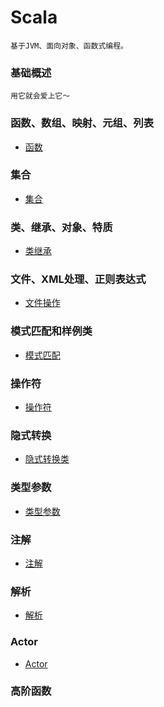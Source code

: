 # Scala
    基于JVM、面向对象、函数式编程。

### 基础概述
    用它就会爱上它～

### 函数、数组、映射、元组、列表
* [函数](funcOp)

### 集合
* [集合](gatherOp)

### 类、继承、对象、特质
* [类继承](classOp)

### 文件、XML处理、正则表达式
* [文件操作](fileOp)

### 模式匹配和样例类
* [模式匹配](matchOp)

### 操作符
* [操作符](operatorOp)

### 隐式转换
* [隐式转换类](implicitDemo)

### 类型参数
* [类型参数](typeParam)

### 注解
* [注解](annotationOp)

### 解析
* [解析](grammarOp)

### Actor
* [Actor](actorOp)

### 高阶函数

